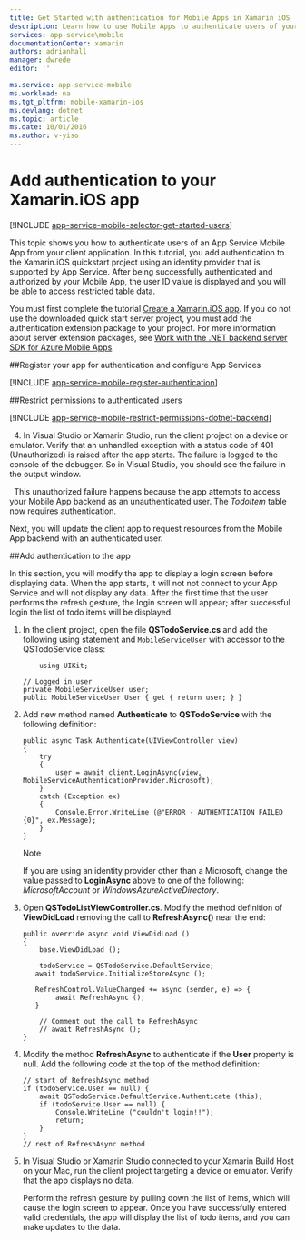 ```yaml
---
title: Get Started with authentication for Mobile Apps in Xamarin iOS
description: Learn how to use Mobile Apps to authenticate users of your Xamarin iOS app through a variety of identity providers, including AAD and Microsoft.
services: app-service\mobile
documentationCenter: xamarin
authors: adrianhall
manager: dwrede
editor: ''

ms.service: app-service-mobile
ms.workload: na
ms.tgt_pltfrm: mobile-xamarin-ios
ms.devlang: dotnet
ms.topic: article
ms.date: 10/01/2016
ms.author: v-yiso
---
```


# Add authentication to your Xamarin.iOS app

[!INCLUDE [app-service-mobile-selector-get-started-users](../../includes/app-service-mobile-selector-get-started-users.md)]

This topic shows you how to authenticate users of an App Service Mobile App from your client application. In this tutorial, you add authentication to the Xamarin.iOS quickstart project using an identity provider that is supported by App Service. After being successfully authenticated and authorized by your Mobile App, the user ID value is displayed and you will be able to access restricted table data.

You must first complete the tutorial [Create a Xamarin.iOS app]. If you do not use the downloaded quick start server project, you must add the authentication extension package to your project. For more information about server extension packages, see [Work with the .NET backend server SDK for Azure Mobile Apps](./app-service-mobile-dotnet-backend-how-to-use-server-sdk.md).

##Register your app for authentication and configure App Services

[!INCLUDE [app-service-mobile-register-authentication](../../includes/app-service-mobile-register-authentication.md)]

##Restrict permissions to authenticated users

[!INCLUDE [app-service-mobile-restrict-permissions-dotnet-backend](../../includes/app-service-mobile-restrict-permissions-dotnet-backend.md)]

&nbsp;&nbsp;4. In Visual Studio or Xamarin Studio, run the client project on a device or emulator. Verify that an unhandled exception with a status code of 401 (Unauthorized) is raised after the app starts. The failure is logged to the console of the debugger. So in Visual Studio, you should see the failure in the output window.

&nbsp;&nbsp;This unauthorized failure happens because the app attempts to access your Mobile App backend as an unauthenticated user. The *TodoItem* table now requires authentication.

Next, you will update the client app to request resources from the Mobile App backend with an authenticated user.

##Add authentication to the app

In this section, you will modify the app to display a login screen before displaying data. When the app starts, it will not not connect to your App Service and will not display any data. After the first time that the user performs the refresh gesture, the login screen will appear; after successful login the list of todo items will be displayed.

1. In the client project, open the file **QSTodoService.cs** and add the following using statement and `MobileServiceUser` with accessor to the QSTodoService class:

    ```
        using UIKit;
    ```

    ```
    // Logged in user
    private MobileServiceUser user;
    public MobileServiceUser User { get { return user; } }
    ```

2. Add new method named **Authenticate** to **QSTodoService** with the following definition:

    ```
    public async Task Authenticate(UIViewController view)
    {
        try
        {
            user = await client.LoginAsync(view, MobileServiceAuthenticationProvider.Microsoft);
        }
        catch (Exception ex)
        {
            Console.Error.WriteLine (@"ERROR - AUTHENTICATION FAILED {0}", ex.Message);
        }
    }
    ```

    >[!NOTE]
    > If you are using an identity provider other than a Microsoft, change the value passed to **LoginAsync** above to one of the following: _MicrosoftAccount_ or _WindowsAzureActiveDirectory_.

3. Open **QSTodoListViewController.cs**. Modify the method definition of **ViewDidLoad** removing the call to **RefreshAsync()** near the end:

    ```
    public override async void ViewDidLoad ()
    {
        base.ViewDidLoad ();

        todoService = QSTodoService.DefaultService;
       await todoService.InitializeStoreAsync ();

       RefreshControl.ValueChanged += async (sender, e) => {
            await RefreshAsync ();
       }

        // Comment out the call to RefreshAsync
        // await RefreshAsync ();
    }
    ```

4. Modify the method **RefreshAsync** to authenticate if the **User** property is null. Add the following code at the top of the method definition:

    ```
    // start of RefreshAsync method
    if (todoService.User == null) {
        await QSTodoService.DefaultService.Authenticate (this);
        if (todoService.User == null) {
            Console.WriteLine ("couldn't login!!");
            return;
        }
    }
    // rest of RefreshAsync method
    ```

5. In Visual Studio or Xamarin Studio connected to your Xamarin Build Host on your Mac, run the client project targeting a device or emulator. Verify that the app displays no data.

    Perform the refresh gesture by pulling down the list of items, which will cause the login screen to appear. Once you have successfully entered valid credentials, the app will display the list of todo items, and you can make updates to the data.

<!-- URLs. -->
[Submit an app page]: http://go.microsoft.com/fwlink/p/?LinkID=266582
[My Applications]: http://go.microsoft.com/fwlink/p/?LinkId=262039
[Create a Xamarin.iOS app]: ./app-service-mobile-xamarin-ios-get-started.md